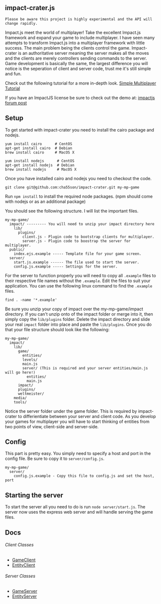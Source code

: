 ## impact-crater.js

```
Please be aware this project is highly experimental and the API will change rapidly.
```

Impact.js meet the world of multiplayer! Take the excellent Impact.js framework and 
expand your game to include multiplayer. I have seen many attempts to transform Impact.js into a
multiplayer framework with little success. The main problem being the clients control the game. 
Impact-crater is an authoritative server meaning the server makes all the moves and the clients are
merely controllers sending commands to the server. Game development is basically the same, the largest
difference you will notice is the seperation of client and server code, trust me it's still simple and fun.

Check out the following tutorial for a more in-depth look.
[Simple Multiplayer Tutorial](https://github.com/cha55son/impact-crater/wiki/Simple-Multiplayer-Tutorial)

If you have an ImpactJS license be sure to check out the demo at:
[impactjs forum post](http://impactjs.com/forums/private/easy-authoritative-impactjs-server)

## Setup

To get started with impact-crater you need to install the cairo package and nodejs. 

    yum install cairo      # CentOS
    apt-get install cairo  # Debian
    brew install cairo     # MacOS X
    
    yum install nodejs      # CentOS
    apt-get install nodejs  # Debian
    brew install nodejs     # MacOS X
    
Once you have installed cairo and nodejs you need to checkout the code.

    git clone git@github.com:cha55son/impact-crater.git my-mp-game
    
Run `npm install` to install the required node packages. (npm should come with nodejs or as an additional package)

You should see the following structure. I will list the important files.

    my-mp-game/
      impact/ --------- You will need to unzip your impact directory here
        lib/
          plugins/
            client.js - Plugin code to bootstrap clients for multiplayer.
            server.js - Plugin code to boostrap the server for multiplayer.
      public/
        index.ejs.example ----- Template file for your game screen.
      server/
        start.js.example ------ The file used to start the server. 
        config.js.example ----- Settings for the server. 

For the server to function properly you will need to copy all `.example` files to their respective file names without the `.example`. Edit the files to suit your application. You can use the following linux command to find the `.example` files.

    find . -name '*.example'

Be sure you unzip your copy of impact over the my-mp-game/impact directory. If you
can't unzip onto of the impact folder or merge into it, then simply copy the `lib/plugins` folder. 
Delete the impact directory and slide your real `impact` folder into place and paste the `lib/plugins`.
Once you do that your file structure should look like the following:

    my-mp-game/
      impact/
        lib/
          game/
            entities/
            levels/
            main.js
            server/ (This is required and your server entities/main.js will go here!)
              entities/
              main.js
          impact/
          plugins/
          weltmeister/
        media/
        tools/
        
Notice the server folder under the game folder. This is required by impact-crater to
differientiate between your server and client code. 
As you develop your games for multiplayer you will have to start thinking of entities from two points of
view, client-side and server-side.
        
## Config

This part is pretty easy. You simply need to specify a host and port in the config file. Be sure to copy it to `server/config.js`.

    my-mp-game/
      server/
        config.js.example - Copy this file to config.js and set the host, port

## Starting the server

To start the server all you need to do is run `node server/start.js`. The server now uses the express web server and will handle serving the game files.
      
## Docs

###### Client Classes
* [GameClient](https://github.com/cha55son/impact-crater/wiki/GameClient)
* [EntityClient](https://github.com/cha55son/impact-crater/wiki/EntityClient)

###### Server Classes
* [GameServer](https://github.com/cha55son/impact-crater/wiki/GameServer)
* [EntityServer](https://github.com/cha55son/impact-crater/wiki/EntityServer)


        
